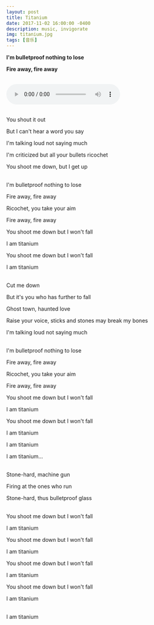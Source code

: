 ```yaml
---
layout: post
title: Titanium
date: 2017-11-02 16:00:00 -0400
description: music, invigorate
img: titanium.jpg
tags: [音乐]
---
```


**I'm bulletproof nothing to lose**

**Fire away, fire away**



<br>
<audio controls="controls" preload="auto">
  <source type="audio/ogg" src="/assets/music/Titanium.ogg"></source>
  <source type="audio/mp3" src="/assets/music/Titanium.mp3"></source>
</audio>

<br>You shout it out

But I can't hear a word you say

I'm talking loud not saying much

I'm criticized but all your bullets ricochet

You shoot me down, but I get up


<br>
I'm bulletproof nothing to lose

Fire away, fire away

Ricochet, you take your aim

Fire away, fire away

You shoot me down but I won't fall

I am titanium

You shoot me down but I won't fall

I am titanium



<br>
Cut me down


But it's you who has further to fall

Ghost town, haunted love

Raise your voice, sticks and stones may break my bones

I'm talking loud not saying much





<br>
I'm bulletproof nothing to lose

Fire away, fire away

Ricochet, you take your aim

Fire away, fire away

You shoot me down but I won't fall

I am titanium

You shoot me down but I won't fall

I am titanium

I am titanium

I am titanium...



<br>
Stone-hard, machine gun

Firing at the ones who run

Stone-hard, thus bulletproof glass


<br>
You shoot me down but I won't fall

 I am titanium

You shoot me down but I won't fall

 I am titanium

You shoot me down but I won't fall

 I am titanium

You shoot me down but I won't fall

 I am titanium



<br>
I am titanium